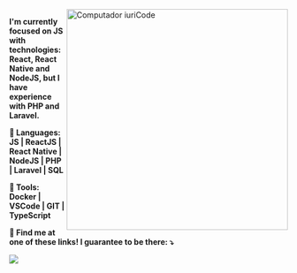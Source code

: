 <img src="https://image.freepik.com/free-vector/programmer-with-code-cat-book-coffee-vector-clip-art-illustration_138676-92.jpg" min-width="400px" max-width="400px" width="400px" align="right" alt="Computador iuriCode">

<p align="left">
  <strong>I'm currently focused on JS with technologies: React, React Native and NodeJS, but I have experience with PHP and Laravel.
</p>

<p align="left">
  🦄 Languages: <strong>JS | ReactJS | React Native | NodeJS | PHP | Laravel | SQL </strong>
</p>

<p align="left">
  💼 Tools: <strong> Docker | VSCode | GIT | TypeScript</strong>
</p>

<p align="left">
  💌 Find me at one of these links! I guarantee to be there: ⤵️
</p>

<p align="left">
<!--   <a href="#" alt="Gmail">
  <img src="https://img.shields.io/badge/-Gmail-FF0000?style=flat-square&labelColor=FF0000&logo=gmail&logoColor=white&link=jafn92@gmail.com" /></a> -->

  <a href="https://www.linkedin.com/in/joaquim-alves-03741694/" alt="Linkedin">
  <img src="https://img.shields.io/badge/-Linkedin-0e76a8?style=flat-square&logo=Linkedin&logoColor=white&link=https://www.linkedin.com/in/joaquim-alves-03741694/" /></a>

  <!-- <a href="https://api.whatsapp.com/send?phone=5585986516133" alt="WhatsApp">
  <img src="https://img.shields.io/badge/-WhatsApp-25d366?style=flat-square&labelColor=25d366&logo=whatsapp&logoColor=white&link=https://api.whatsapp.com/send?phone=5585986516133"/></a> -->

<!--   <a href="#" alt="Facebook">
  <img src="https://img.shields.io/badge/-Facebook-3b5998?style=flat-square&labelColor=3b5998&logo=facebook&logoColor=white&link=LINK-DO-SEU-FACEBOOK"/></a> -->

<!--   <a href="#" alt="Instagram">
  <img src="https://img.shields.io/badge/-Instagram-DF0174?style=flat-square&labelColor=DF0174&logo=instagram&logoColor=white&link=LINK-DO-SEU-INSTAGRAM"/></a> -->
</p>  
